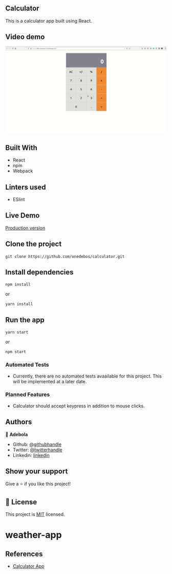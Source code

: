 ## Calculator

This is a calculator app built using React.

## Video demo
![](./calculator.gif)

## Built With

- React
- npm
- Webpack

## Linters used

- ESlint

## Live Demo

[Production version](https://debs-calculator-2.herokuapp.com/)

## Clone the project

```
git clone https://github.com/onedebos/calculator.git
```

## Install dependencies

```
npm install
```

or

```
yarn install
```

## Run the app

```
yarn start
```

or

```
npm start
```
### Automated Tests
- Currently, there are no automated tests avaailable for this project. This will be implemented at a later date.

### Planned Features
- Calculator should accept keypress in addition to mouse clicks.

## Authors

👤 **Adebola**

- Github: [@githubhandle](https://github.com/onedebos)
- Twitter: [@twitterhandle](https://twitter.com/debosthefirst)
- Linkedin: [linkedin](https://www.linkedin.com/in/adebola-niran/)

## Show your support

Give a ⭐️ if you like this project!

## 📝 License

This project is [MIT](lic.url) licensed.

# weather-app

## References

- [Calculator App](https://github.com/ahfarmer/calculator)
